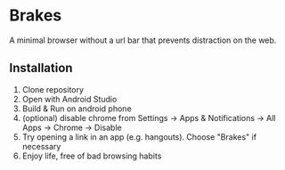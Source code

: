 # Brakes #
A minimal browser without a url bar that prevents distraction on the web.

## Installation ##

1. Clone repository
2. Open with Android Studio
3. Build & Run on android phone
4. (optional) disable chrome from Settings -> Apps & Notifications -> All Apps -> Chrome -> Disable
5. Try opening a link in an app (e.g. hangouts). Choose "Brakes" if necessary
6. Enjoy life, free of bad browsing habits
